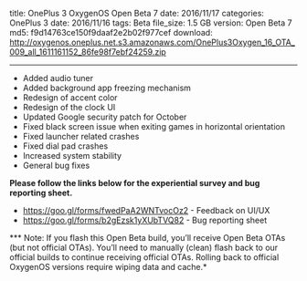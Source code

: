 title: OnePlus 3 OxygenOS Open Beta 7
date: 2016/11/17
categories: OnePlus 3
date: 2016/11/16
tags: Beta
file_size: 1.5 GB
version: Open Beta 7
md5: f9d14763ce150f9daaf2e2b02f977cef
download: http://oxygenos.oneplus.net.s3.amazonaws.com/OnePlus3Oxygen_16_OTA_009_all_1611161152_86fe98f7ebf24259.zip

---
* Added audio tuner
* Added background app freezing mechanism
* Redesign of accent color
* Redesign of the clock UI
* Updated Google security patch for October
* Fixed black screen issue when exiting games in horizontal orientation
* Fixed launcher related crashes
* Fixed dial pad crashes
* Increased system stability 
* General bug fixes



**Please follow the links below for the experiential survey and bug reporting sheet.**
* https://goo.gl/forms/fwedPaA2WNTvocOz2 - Feedback on UI/UX
* https://goo.gl/forms/b2gEzsk1yXUbTVQ82 - Bug reporting sheet

*** Note: If you flash this Open Beta build, you’ll receive Open Beta OTAs (but not official OTAs). You’ll need to manually (clean) flash back to our official builds to continue receiving official OTAs. Rolling back to official OxygenOS versions require wiping data and cache.*